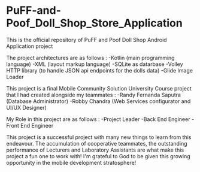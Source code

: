 # PuFF-and-Poof_Doll_Shop_Store_Application
This is the official repository of PuFF and Poof Doll Shop Android Application project

The project architectures are as follows : 
-Kotlin (main programming language)
-XML (layout markup language)
-SQLite as datarbase
-Volley HTTP library (to handle JSON api endpoints for the dolls data)
-Glide Image Loader

This project is a final Mobile Community Solution University Course project that I had created alongside my teammates : 
-Randy Fernanda Saputra (Database Administrator)
-Robby Chandra (Web Services configurator and UI/UX Designer)

My Role in this project are as follows : 
-Project Leader 
-Back End Engineer
-Front End Engineer

This project is a successful project with many new things to learn from this endeavour. The accumulation of cooperative teammates, the outstanding performance of Lecturers and Laboratory Assistants are what make this project a fun one to work with! I'm grateful to God to be given this growing opportunity in the mobile development stratosphere!
